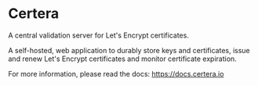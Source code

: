 # Certera
A central validation server for Let's Encrypt certificates.

A self-hosted, web application to durably store keys and certificates, issue and renew Let's Encrypt certificates and monitor certificate expiration. 

For more information, please read the docs: https://docs.certera.io
